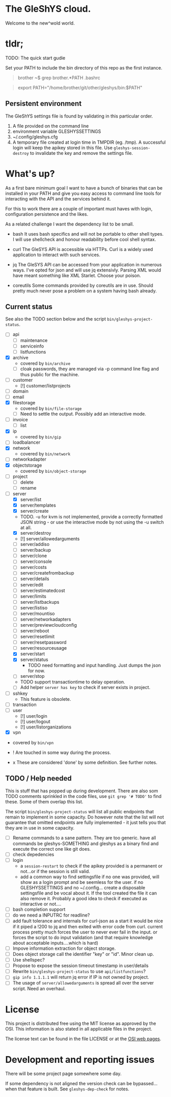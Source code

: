 # The GleShYS cloud.

Welcome to the new^wold world.

# tldr;

TODO: The quick start gudie

Set your PATH to include the bin directory of this repo as the first
instance.

> brother ~$ grep brother.*PATH .bashrc

> export PATH="/home/brother/git/other/gleshys/bin:$PATH"


## Persistent environment

The GleShYS settings file is found by validating in this particular
order.

1. A file provided on the command line
2. environment variable GLESHYSSETTINGS
3. ~/.config/gleshys.cfg
4. A temporary file created at login time in TMPDIR (eg. /tmp). A
   successful login will keep the apikey stored in this file. Use
   `gleshys-session-destroy` to invalidate the key and remove the
   settings file.

# What's up?

As a first bare minimum goal I want to have a bunch of binaries that
can be installed in your PATH and give you easy access to command line
tools for interacting with the API and the services behind it.

For this to work there are a couple of important must haves with
login, configuration persistence and the likes.

As a related challenge I want the dependency list to be small.

* bash
  It uses bash specifics and will not be portable to other shell
  types. I will use shellcheck and honour readability before cool
  shell syntax.

* curl
  The GleSYS API is accessible via HTTPs. Curl is a widely used
  application to interact with such services.

* jq
  The GleSYS API can be accessed from your application in numerous
  ways. I've opted for json and will use jq extensivly. Parsing XML
  would have meant something like XML Starlet. Choose your poison.

* coreutils
  Some commands provided by coreutils are in use. Should pretty much
  never pose a problem on a system having bash already.

## Current status

See also the TODO section below and the script
`bin/gleshys-project-status`.

* [ ] api
  * [ ] maintenance
  * [ ] serviceinfo
  * [ ] listfunctions
* [x] archive
  * covered by `bin/archive`
  * [ ] cloak passwords, they are managed via -p command line flag and
        thus public for the machine.
* [ ] customer
  * [!] customer/listprojects
* [ ] domain
* [ ] email
* [x] filestorage
  * covered by `bin/file-storage`
  * [ ] Need to settle the output. Possibly add an interactive mode.
* [ ] invoice
  * [ ] list
* [x] ip
  * covered by `bin/gip`
* [ ] loadbalancer
* [x] network
  * covered by `bin/network`
* [ ] networkadapter
* [x] objectstorage
  * covered by `bin/object-storage`
* [ ] project
  * [ ] delete
  * [ ] rename
* [ ] server
  * [x] server/list
  * [x] server/templates
  * [x] server/create
   * TODO. -u for kvm is not implemented, provide a correctly
     formatted JSON string - or use the interactive mode by not using
     the -u switch at all.
  * [x] server/destroy
  * [!] server/allowedarguments
  * [ ] server/addiso
  * [ ] server/backup
  * [ ] server/clone
  * [ ] server/console
  * [ ] server/costs
  * [ ] server/createfrombackup
  * [ ] server/details
  * [ ] server/edit
  * [ ] server/estimatedcost
  * [ ] server/limits
  * [ ] server/listbackups
  * [ ] server/listiso
  * [ ] server/mountiso
  * [ ] server/networkadapters
  * [ ] server/previewcloudconfig
  * [ ] server/reboot
  * [ ] server/resetlimit
  * [ ] server/resetpassword
  * [ ] server/resourceusage
  * [x] server/start
  * [x] server/status
    * TODO need formatting and input handling. Just dumps the json for
      now.
  * [ ] server/stop
   * TODO support transactiontime to delay operation.
  * [ ] Add helper `server has key` to check if server exists in
        project.
* [ ] sshkey
  * This feature is obsolete.
* [ ] transaction
* [ ] user
  * [!] user/login
  * [!] user/logout
  * [!] user/listorganizations
* [x] vpn
 * covered by `bin/vpn`

* ! Are touched in some way during the process.
* x These are considered 'done' by some definition. See further notes.

## TODO / Help needed

This is stuff that has popped up during development. There are also
som TODO comments sprinkled in the code files, use `git grep '# TODO'`
to find these. Some of them overlap this list.

The script `bin/gleshys-project-status` will list all public endpoints
that remain to implement in some capacity. Do however note that the
list will not guarantee that omitted endpoints are fully implemented -
it just tells you that they are in use in some capacity.

* [ ] Rename commands to a sane pattern. They are too generic.  have
  all commands be gleshys-SOMETHING and gleshys as a binary find and
  execute the correct one like git does.
* [ ] check depedencies
* [ ] login
  * a `session-restart` to check if the apikey provided is a permanent
    or not...or if the session is still valid.
  * add a common way to find settingsfile if no one was provided, will
    show as a login prompt and be seemless for the user.  if no
    GLESHYSSETTINGS and no ~/.config... create a disposable
    settingsfile and be vocal about it. If the tool created the file
    it can also remove it.
	Probably a good idea to check if executed as interactive or not....
* [ ] bash completion support
* [ ] do we need a INPUTRC for readline?
* [ ] add fault tolerance and internals for curl-json
      as a start it would be nice if it piped a !200 to jq and then
      exited with error code from curl. current process pretty much
      forces the user to never ever fail in the input. or forces the
      script to do input validation (and that require knowledge about
      acceptable inputs....which is hard)
* [ ] Impove information extraction for object storage.
* [ ] Does object storage call the identifier "key" or "id". Minor
      clean up.
* [ ] Use shellspec?
* [ ] Propose to expose the session timeout timestamp in user/details
* [ ] Rewrite `bin/gleshys-project-status` to use `api/listfunctions`?
* [ ] `gip info 1.1.1.1` will return jq error if IP is not owned by
      project.
* [ ] The usage of `server/allowedarguments` is spread all over the
      server script. Need an overhaul.

# License

This project is distributed free using the MIT license as approved by
the OSI. This information is also stated in all applicable files in
the project.

The license text can be found in the file LICENSE or at the [OSI web
pages](https://opensource.org/licenses/MIT).

# Development and reporting issues

There will be some project page somewhere some day.

If some dependency is not aligned the version check can be
bypassed... when that feature is built.
See `gleshys-dep-check` for notes.
